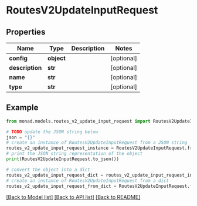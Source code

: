 # RoutesV2UpdateInputRequest


## Properties

Name | Type | Description | Notes
------------ | ------------- | ------------- | -------------
**config** | **object** |  | [optional] 
**description** | **str** |  | [optional] 
**name** | **str** |  | [optional] 
**type** | **str** |  | [optional] 

## Example

```python
from monad.models.routes_v2_update_input_request import RoutesV2UpdateInputRequest

# TODO update the JSON string below
json = "{}"
# create an instance of RoutesV2UpdateInputRequest from a JSON string
routes_v2_update_input_request_instance = RoutesV2UpdateInputRequest.from_json(json)
# print the JSON string representation of the object
print(RoutesV2UpdateInputRequest.to_json())

# convert the object into a dict
routes_v2_update_input_request_dict = routes_v2_update_input_request_instance.to_dict()
# create an instance of RoutesV2UpdateInputRequest from a dict
routes_v2_update_input_request_from_dict = RoutesV2UpdateInputRequest.from_dict(routes_v2_update_input_request_dict)
```
[[Back to Model list]](../README.md#documentation-for-models) [[Back to API list]](../README.md#documentation-for-api-endpoints) [[Back to README]](../README.md)


